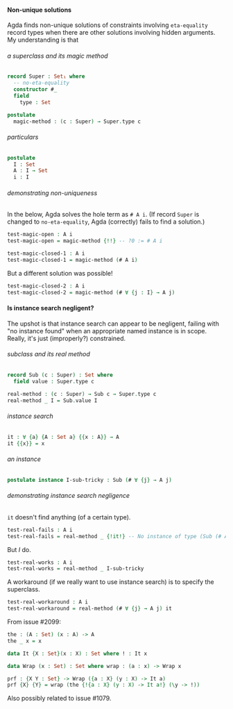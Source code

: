 #### Non-unique solutions

Agda finds non-unique solutions of constraints involving `eta-equality` record types when there are other solutions involving hidden arguments. My understanding is that

###### a superclass and its _magic_ method

```agda
record Super : Set₁ where
  -- no-eta-equality
  constructor #_
  field
    type : Set

postulate
  magic-method : (c : Super) → Super.type c
```

###### particulars

```agda
postulate
  I : Set
  A : I → Set
  i : I
```

###### demonstrating non-uniqueness

In the below, Agda solves the hole term as `# A i`. (If record `Super` is changed to `no-eta-equality`, Agda (correctly) fails to find a solution.)

```agda
test-magic-open : A i
test-magic-open = magic-method {!!} -- ?0 := # A i

test-magic-closed-1 : A i
test-magic-closed-1 = magic-method (# A i)
```

But a different solution was possible!

```agda
test-magic-closed-2 : A i
test-magic-closed-2 = magic-method (# ∀ {j : I} → A j)
```

#### Is instance search negligent?

The upshot is that instance search can appear to be negligent, failing with "no instance found" when an appropriate named instance is in scope. Really, it's just (improperly?) constrained.

###### subclass and its _real_ method

```agda
record Sub (c : Super) : Set where
  field value : Super.type c

real-method : (c : Super) → Sub c → Super.type c
real-method _ I = Sub.value I
```

###### instance search

```agda
it : ∀ {a} {A : Set a} {{x : A}} → A
it {{x}} = x
```

###### an instance

```agda
postulate instance I-sub-tricky : Sub (# ∀ {j} → A j)
```

###### demonstrating instance search negligence

`it` doesn't find anything (of a certain type).

```agda
test-real-fails : A i
test-real-fails = real-method _ {!it!} -- No instance of type (Sub (# A i))
```

But _I_ do.

```agda
test-real-works : A i
test-real-works = real-method _ I-sub-tricky
```

A workaround (if we really want to use instance search) is to specify the superclass.

```agda
test-real-workaround : A i
test-real-workaround = real-method (# ∀ {j} → A j) it
```

From issue #2099:

```agda
the : (A : Set) (x : A) -> A
the _ x = x

data It {X : Set}(x : X) : Set where ! : It x

data Wrap (x : Set) : Set where wrap : (a : x) -> Wrap x

prf : {X Y : Set} -> Wrap ({a : X} (y : X) -> It a)
prf {X} {Y} = wrap (the {!{a : X} (y : X) -> It a!} (\y -> !))
```

Also possibly related to issue #1079.
